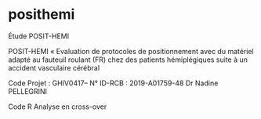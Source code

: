 # posithemi
Étude POSIT-HEMI

POSIT-HEMI
« Evaluation de protocoles de positionnement avec du matériel adapté au fauteuil roulant (FR) chez des patients hémiplégiques suite à un accident vasculaire cérébral

Code Projet : GHIV0417– N° ID-RCB : 2019-A01759-48
Dr Nadine PELLEGRINI

Code R
Analyse en cross-over
